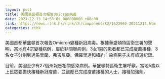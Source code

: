 ```yaml
---
layout: post
title: 美國華盛頓首次報告Omicron病毒
date: 2021-12-13 14:58:09.000000000 +08:00
link: https://news.rthk.hk/rthk/ch/component/k2/1623969-20211213.htm
categories: rthk
---
```


美國首都華盛頓首次報告Omicron變種新冠病毒。根據華盛頓特區衛生署的聲明，當地有4宗變種病例，屬於非關聯病例，3女1男的患者都已完成疫苗接種，3名女子分別到過馬里蘭、弗吉尼亞、佛羅里達和紐約；染病男子未有旅遊紀錄。

目前，美國至少有27個州報告相關感染病例。華盛頓特區衛生署呼籲，當地5歲以上民眾要盡快接種新冠疫苗，並鼓勵已完成疫苗接種的人士，接種加強劑。
